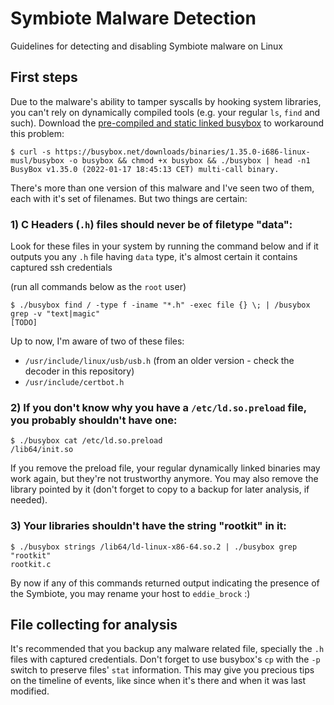 # Symbiote Malware Detection
Guidelines for detecting and disabling Symbiote malware on Linux 

## First steps
Due to the malware's ability to tamper syscalls by hooking system libraries, you can't rely on dynamically compiled tools (e.g. your regular `ls`, `find` and such). Download the [pre-compiled and static linked busybox](https://busybox.net/downloads/binaries/) to workaround this problem:

```shell
$ curl -s https://busybox.net/downloads/binaries/1.35.0-i686-linux-musl/busybox -o busybox && chmod +x busybox && ./busybox | head -n1 
BusyBox v1.35.0 (2022-01-17 18:45:13 CET) multi-call binary.
```


There's more than one version of this malware and I've seen two of them, each with it's set of filenames. But two things are certain:

### 1) C Headers (`.h`) files should never be of filetype "data":
Look for these files in your system by running the command below and if it outputs you any `.h` file having `data` type, it's almost certain it contains captured ssh credentials 

(run all commands below as the `root` user)

```shell
$ ./busybox find / -type f -iname "*.h" -exec file {} \; | /busybox grep -v "text|magic"
[TODO]
```
Up to now, I'm aware of two of these files:
- `/usr/include/linux/usb/usb.h` (from an older version - check the decoder in this repository)
- `/usr/include/certbot.h`

### 2) If you don't know why you have a `/etc/ld.so.preload` file, you probably shouldn't have one:
```shell
$ ./busybox cat /etc/ld.so.preload
/lib64/init.so
```
If you remove the preload file, your regular dynamically linked binaries may work again, but they're not trustworthy anymore. You may also remove the library pointed by it (don't forget to copy to a backup for later analysis, if needed).

### 3) Your libraries shouldn't have the string "rootkit" in it:
```shell
$ ./busybox strings /lib64/ld-linux-x86-64.so.2 | ./busybox grep "rootkit"
rootkit.c
```

By now if any of this commands returned output indicating the presence of the Symbiote, you may rename your host to `eddie_brock` :)


## File collecting for analysis
It's recommended that you backup any malware related file, specially the `.h` files with captured credentials. Don't forget to use busybox's `cp` with the `-p` switch to preserve files' `stat` information. This may give you precious tips on the timeline of events, like since when it's there and when it was last modified.

